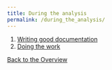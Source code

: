 ```yaml
---
title: During the analysis
permalink: /during_the_analysis/
---
```

1. [Writing good documentation](./documentation)
2. [Doing the work](./doing_the_work)

[Back to the Overview](../)